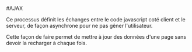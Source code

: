 #AJAX

Ce processus définit les échanges entre le code javascript coté client et le serveur,
de façon asynchrone pour ne pas gêner l'utilisateur.

Cette façon de faire permet de mettre à jour des données d'une page sans devoir la recharger à chaque fois.
